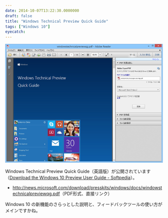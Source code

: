 ```yaml
---
date: 2014-10-07T13:22:30.0000000
draft: false
title: "Windows Technical Preview Quick Guide"
tags: ["Windows 10"]
eyecatch: 
---
```

<p><span itemscope itemtype="http://schema.org/Photograph"><img src="20141007131906.png" alt="f:id:daruyanagi:20141007131906p:plain" title="f:id:daruyanagi:20141007131906p:plain" class="hatena-fotolife" itemprop="image"></span></p><p>Windows Technical Preview Quick Guide（英語版）が公開されています（<a href="http://news.softpedia.com/news/Download-the-Windows-10-Preview-User-Guide-461076.shtml">Download the Windows 10 Preview User Guide - Softpedia</a>）。</p>

<ul>
<li><a href="http://news.microsoft.com/download/presskits/windows/docs/windowstechnicalpreviewqg.pdf">http://news.microsoft.com/download/presskits/windows/docs/windowstechnicalpreviewqg.pdf</a>（PDF形式、直接リンク）</li>
</ul><p>Windows 10 の新機能のさらっとした説明と、フィードバックツールの使い方がメインですかね。</p>
